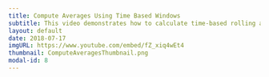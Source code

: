 ```yaml
---
title: Compute Averages Using Time Based Windows
subtitle: This video demonstrates how to calculate time-based rolling averages on streaming data.
layout: default
date: 2018-07-17
imgURL: https://www.youtube.com/embed/fZ_xiq4wEt4
thumbnail: ComputeAveragesThumbnail.png
modal-id: 8
---
```

